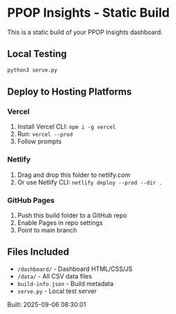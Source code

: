 # PPOP Insights - Static Build

This is a static build of your PPOP Insights dashboard.

## Local Testing
```bash
python3 serve.py
```

## Deploy to Hosting Platforms

### Vercel
1. Install Vercel CLI: `npm i -g vercel`
2. Run: `vercel --prod`
3. Follow prompts

### Netlify
1. Drag and drop this folder to netlify.com
2. Or use Netlify CLI: `netlify deploy --prod --dir .`

### GitHub Pages
1. Push this build folder to a GitHub repo
2. Enable Pages in repo settings
3. Point to main branch

## Files Included
- `/dashboard/` - Dashboard HTML/CSS/JS
- `/data/` - All CSV data files
- `build-info.json` - Build metadata
- `serve.py` - Local test server

Built: 2025-09-06 08:30:01